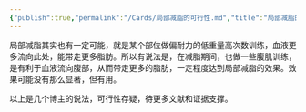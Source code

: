 ```yaml
---
{"publish":true,"permalink":"/Cards/局部减脂的可行性.md","title":"局部减脂的可行性","created":"2022-12-08","modified":"2023-03-14","cssclasses":""}
---
```



局部减脂其实也有一定可能，就是某个部位做偏耐力的低重量高次数训练，血液更多流向此处，能带走更多脂肪。所以有说法是，在减脂期间，也做一些腹肌训练，是有利于血液流向腹部，从而带走更多的脂肪，一定程度达到局部减脂的效果。效果可能没有那么显著，但有用。

以上是几个博主的说法，可行性存疑，待更多文献和证据支撑。
